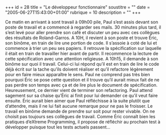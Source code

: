 +++
id = 28
title = "Le développeur fonctionnaire"
soustitre = ""
date = "2005-06-27T15:43:00+01:00"
rubrique = 10
description = ""
+++

<div class="chapo"></div>
Ce matin en arrivant à sont travail à 09h00 pile, Paul s’est assis devant son poste de travail et a commencé à regarder ses mails. 30 minutes plus tard, il s’est levé pour aller prendre son café et discuter un peu avec ces collègues des résultats de Roland-Garros. A 10H, il revient à son poste et trouve Éric, son binôme, en train de lire une portion de code. Il s’assoie à coté de lui et commence à trier un peu ses papiers. Il retrouve la spécification sur laquelle il était en train de travailler hier avant de partir. Il recommence la lecture de cette spécification avec une attention religieuse. A 10h15, il demande à son binôme sur quoi il travail. Celui-ci lui répond qu’il est en train de lire le code déjà écrit sur la tache qu’ils doivent réaliser et qu’il refactore légèrement pour en faire mieux apparaître le sens. Paul ne comprend pas très bien pourquoi Éric se pose cette question et il trouve qu’il aurait mieux fait de ne pas perdre son temps avec ça et de lire plus le document de spécification. Heureusement, ce dernier vient de terminer son refactoring. Paul attend sagement sur sa chaise qu’Éric ai finit pour lui demander ce qu’il veut faire ensuite. Éric aurait bien aimer que Paul réfléchisse à la suite plutôt que d’attendre, mais il ne lui fait aucune remarque pour ne pas le froisser. Le travail en binôme demande de prendre sur soit pour rester vivable. On ne choisit pas toujours ses collègues de travail. Comme Éric connaît bien les pratiques d’eXtreme Programming, il propose de réfléchir au prochain test à développer puisque tout les tests actuels passent…
